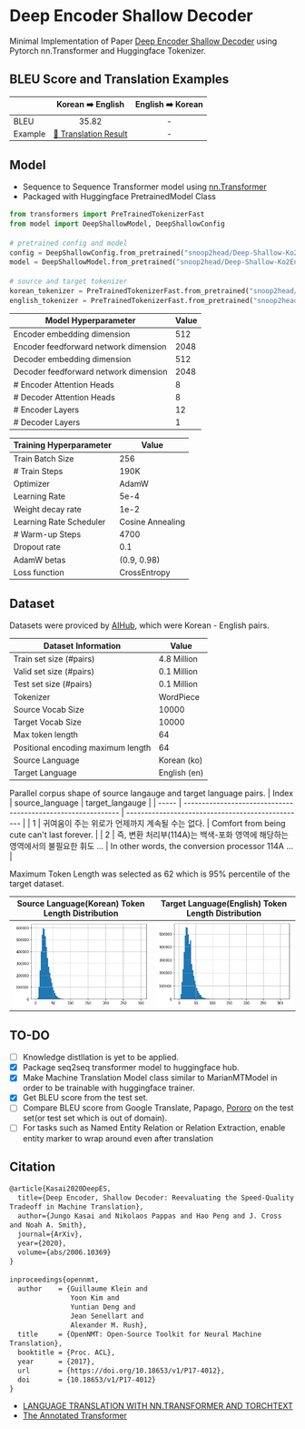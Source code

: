 # Deep Encoder Shallow Decoder

Minimal Implementation of Paper [Deep Encoder Shallow Decoder](https://arxiv.org/abs/2006.10369) using Pytorch nn.Transformer and Huggingface Tokenizer.

## BLEU Score and Translation Examples

|         |                                                        Korean ➡️ English                                                        | English ➡️ Korean |
| ------- | :-----------------------------------------------------------------------------------------------------------------------------: | :---------------: |
| BLEU    |                                                              35.82                                                              |         -         |
| Example | [🔗 Translation Result](https://docs.google.com/spreadsheets/d/1IqEuRuEpphPEX3ni1m0EwqYuOU4E4t4-jC6uullpJhE/edit#gid=204599913) |         -         |

## Model

- Sequence to Sequence Transformer model using [nn.Transformer](https://pytorch.org/docs/stable/generated/torch.nn.Transformer.html)
- Packaged with Huggingface PretrainedModel Class

```python
from transformers import PreTrainedTokenizerFast
from model import DeepShallowModel, DeepShallowConfig

# pretrained config and model
config = DeepShallowConfig.from_pretrained("snoop2head/Deep-Shallow-Ko2En")
model = DeepShallowModel.from_pretrained("snoop2head/Deep-Shallow-Ko2En") # or "snoop2head/Deep-Shallow-En2Ko"

# source and target tokenizer
korean_tokenizer = PreTrainedTokenizerFast.from_pretrained("snoop2head/Deep-Shallow-Ko")
english_tokenizer = PreTrainedTokenizerFast.from_pretrained("snoop2head/Deep-Shallow-En")
```

| Model Hyperparameter                  | Value |
| ------------------------------------- | ----- |
| Encoder embedding dimension           | 512   |
| Encoder feedforward network dimension | 2048  |
| Decoder embedding dimension           | 512   |
| Decoder feedforward network dimension | 2048  |
| # Encoder Attention Heads             | 8     |
| # Decoder Attention Heads             | 8     |
| # Encoder Layers                      | 12    |
| # Decoder Layers                      | 1     |

| Training Hyperparameter | Value            |
| ----------------------- | ---------------- |
| Train Batch Size        | 256              |
| # Train Steps           | 190K             |
| Optimizer               | AdamW            |
| Learning Rate           | 5e-4             |
| Weight decay rate       | 1e-2             |
| Learning Rate Scheduler | Cosine Annealing |
| # Warm-up Steps         | 4700             |
| Dropout rate            | 0.1              |
| AdamW betas             | (0.9, 0.98)      |
| Loss function           | CrossEntropy     |

## Dataset

Datasets were proviced by [AIHub](https://aihub.or.kr/aihub-data/natural-language/about), which were Korean - English pairs.

| Dataset Information                | Value        |
| ---------------------------------- | ------------ |
| Train set size (#pairs)            | 4.8 Million  |
| Valid set size (#pairs)            | 0.1 Million  |
| Test set size (#pairs)             | 0.1 Million  |
| Tokenizer                          | WordPiece    |
| Source Vocab Size                  | 10000        |
| Target Vocab Size                  | 10000        |
| Max token length                   | 64           |
| Positional encoding maximum length | 64           |
| Source Language                    | Korean (ko)  |
| Target Language                    | English (en) |

Parallel corpus shape of source langauge and target language pairs.
| Index | source_language | target_langauge |
| ----- | ------------------------------------------------------------ | ------------------------------------------------- |
| 1 | 귀여움이 주는 위로가 언제까지 계속될 수는 없다. | Comfort from being cute can't last forever. |
| 2 | 즉, 변환 처리부(114A)는 백색-포화 영역에 해당하는 영역에서의 불필요한 휘도 ... | In other words, the conversion processor 114A ... |

Maximum Token Length was selected as 62 which is 95% percentile of the target dataset.

| Source Language(Korean) Token Length Distribution      | Target Language(English) Token Length Distribution       |
| ------------------------------------------------------ | -------------------------------------------------------- |
| ![korean-distribution](assets/korean-distribution.png) | ![english-distribution](assets/english-distribution.png) |

## TO-DO

- [ ] Knowledge distllation is yet to be applied.
- [x] Package seq2seq transformer model to huggingface hub.
- [x] Make Machine Translation Model class similar to MarianMTModel in order to be trainable with huggingface trainer.
- [x] Get BLEU score from the test set.
- [ ] Compare BLEU score from Google Translate, Papago, [Pororo](https://kakaobrain.github.io/pororo/seq2seq/mt.html) on the test set(or test set which is out of domain).
- [ ] For tasks such as Named Entity Relation or Relation Extraction, enable entity marker to wrap around even after translation

## Citation

```
@article{Kasai2020DeepES,
  title={Deep Encoder, Shallow Decoder: Reevaluating the Speed-Quality Tradeoff in Machine Translation},
  author={Jungo Kasai and Nikolaos Pappas and Hao Peng and J. Cross and Noah A. Smith},
  journal={ArXiv},
  year={2020},
  volume={abs/2006.10369}
}

inproceedings{opennmt,
  author    = {Guillaume Klein and
               Yoon Kim and
               Yuntian Deng and
               Jean Senellart and
               Alexander M. Rush},
  title     = {OpenNMT: Open-Source Toolkit for Neural Machine Translation},
  booktitle = {Proc. ACL},
  year      = {2017},
  url       = {https://doi.org/10.18653/v1/P17-4012},
  doi       = {10.18653/v1/P17-4012}
}
```

- [LANGUAGE TRANSLATION WITH NN.TRANSFORMER AND TORCHTEXT](https://pytorch.org/tutorials/beginner/translation_transformer.html)
- [The Annotated Transformer](https://nlp.seas.harvard.edu/2018/04/03/attention.html)
